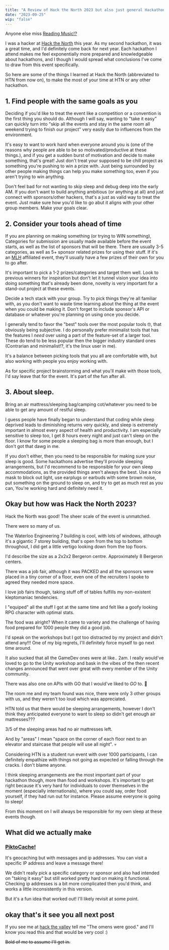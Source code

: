 ```yaml
---
title: "A Review of Hack the North 2023 but also just general Hackathon tips" 
date: "2023-09-25"
wip: "false"
---
```


Anyone else miss [Reading Music!?](https://youtu.be/re1IjZsUGtU?si=HvzsnymtDP7xshZu)

I was a hacker at [Hack the North](https://hackthenorth.com/) this year. As my second hackathon, it was a great time, and I'd definitely come back for next year. Each hackathon I attend makes me feel exponentially more prepared and knowledgeable about hackathons, and I though I would spread what conclusions I've come to draw from this event specifically.

So here are some of the things I learned at Hack the North (abbreviated to HTN from now on), to make the most of your time at HTN or any other hackathon.

## 1. Find people with the same goals as you
Deciding if you'd like to treat the event like a competition or a convention is the first thing you should do. Although I will say, wanting to "take it easy" can quickly turn into "skip all the events and stay in the same room all weekend trying to finish our project" very easily due to influences from the environment. 

It's easy to want to work hard when everyone around you is (one of the reasons why people are able to be so motivated/productive at these things.), and if you get a sudden burst of motivation and decide to make something, that's great! Just don't treat your supposed to be chill project as something you're pushing to win a prize with. Just being surrounded by other people making things can help you make something too, even if you aren't trying to win anything.

Don't feel bad for not wanting to skip sleep and debug deep into the early AM. If you don't want to build anything ambitious (or anything at all) and just connect with sponsors/other hackers, that's a just as valid way to treat the event. Just make sure how you'd like to go abut it aligns with your other group members. Make your goals clear.


## 2. Consider your tools ahead of time 
If you are planning on making something (or trying to WIN something), Categories for submission are usually made available before the event starts, as well as the list of sponsors that will be there. There are usually 3-5 categories, as well as 5+ sponsor related prizes for using their stuff. If it's an [MLH](https://mlh.io/) affiliated event, they'll usually have a few prizes of their own for you to go after.

It's important to pick a 1-2 prizes/categories and target them well. Look to previous winners for inspiration but don't let it tunnel vision your idea into doing something that's already been done, novelty is very important for a stand-out project at these events. 

Decide a tech stack with your group. Try to pick things they're all familiar with, as you don't want to waste time learning about the thing at the event when you could be making it. Don't forget to include sponsor's API or database or whatever you're planning on using once you decide. 

I generally tend to favor the "best" tools over the most popular tools 🤓, that obviously being subjective. I do personally prefer minimalist tools that has the features I *need* over using a part of the feature-set of a larger tool. These do tend to be less popular then the bigger industry standard ones (Contrarian and minimalist!?, it's the linux user in me).

It's a balance between picking tools that you all are comfortable with, but also working with people you enjoy working with.

As for specific project brainstorming and what you'll make with those tools, I'd say leave that for the event. It's part of the fun after all.



## 3. About sleep.
Bring an air mattress/sleeping bag/camping cot/whatever you need to be able to get any amount of restful sleep. 

I guess people have finally began to understand that coding while sleep deprived leads to diminishing returns very quickly, and sleep is extremely important in almost every aspect of health and productivity. I am especially sensitive to sleep too, I get 8 hours every night and just can't sleep on the floor. I know for some people a sleeping bag is more than enough, but I don't got that dawg in me. 

If you don't either, then you need to be responsible for making sure your sleep is good. Some hackathons advertise they'll provide sleeping arrangements, but I'd recommend to be responsible for your own sleep accommodations, as the provided things aren't always the best. Use a nice mask to block out light, use earplugs or earbuds with some brown noise, put something on the ground to sleep on, and try to get as much rest as you can, You're working hard and definitely need it.

## Okay but how was Hack the North 2023?
Hack the North was good! The sheer scale of the event is unmatched. 

There were so many of us.

The Waterloo Engineering 7 building is cool, with lots of windows, although it's a gigantic 7 storey building, that's open from the top to bottom throughout, I did get a little vertigo looking down from the top floors. 

I'd describe the size as a 2x2x2 Bergeron centre. Approximately 8 Bergeron centers.

There was a job fair, although it was PACKED and all the sponsors were placed in a tiny corner of a floor, even one of the recruiters I spoke to agreed they needed more space.

I love job fairs though, taking stuff off of tables fulfills my non-existent kleptomaniac tendencies.

I "equiped" all the stuff I got at the same time and felt like a goofy looking RPG character with optimal stats. 

The food was alright? When it came to variety and the challenge of having food prepared for 1000 people they did a good job.

I'd speak on the workshops but I got too distracted by my project and didn't attend any!!! One of my big regrets, I'll definitely force myself to go next time around.

It also sucked that all the GameDev ones were at like.. 2am. I really would've loved to go to the Unity workshop and bask in the vibes of the then recent changes announced that went over great with every member of the Unity community. 

There was also one on APIs with GO that I would've liked to *GO* to. 🤠

The room me and my team found was nice, there were only 3 other groups with us, and they weren't too loud which was appreciated.

HTN told us that there would be sleeping arrangements, however I don't think they anticipated everyone to want to sleep so didn't get enough air mattresses??? 

3/5 of the sleeping areas had no air mattresses left. 

And by "areas" I mean "space on the corner of each floor next to an elevator and staircase that people will use all night". 💀 

Considering HTN is a student run event with over 1000 participants, I can definitely empathize with things not going as expected or falling through the cracks. I don't blame anyone.

I think sleeping arrangements are the most important part of your hackathon though, more than food and workshops. It's important to get right because it's very hard for individuals to cover themselves in the moment (especially internationals), where you could say, order food yourself, if they had run out for instance. Please assume everyone is going to sleep!

From this moment on I will always be responsible for my own sleep at these events though.

## What did we actually make 

### [PiktoCache!](https://github.com/JUB-Yoush/Piktocache)
It's geocaching but with messages and ip addresses. You can visit a specific IP address and leave a message there!

We didn't really pick a specific category or sponsor and also had intended on "taking it easy" but still worked pretty hard on making it functional. Checking ip addresses is a bit more complicated then you'd think, and works a little inconsistently in this version.

But it's a fun idea that worked out! I'll likely revisit at some point.


## okay that's it see you all next post
If you see me at [hack the valley](https://hackthevalley.io/) tell me "The omens were good." and I'll know you read this and that would be very cool :)

~~Bold of me to assume I'll get in.~~